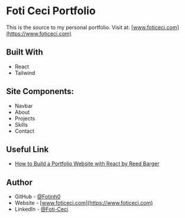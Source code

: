 # Foti Ceci Portfolio

This is the source to my personal portfolio.
Visit at: [www.foticeci.com](https://www.foticeci.com) 

<!-- 
## Screenshot 
[website screenshot]() -->


## Built With

- React 
- Tailwind


## Site Components:

- Navbar
- About
- Projects
- Skills
- Contact


## Useful Link 

- [How to Build a Portfolio Website with React by Reed Barger](https://www.freecodecamp.org/news/build-portfolio-website-react/)
## Author

- GitHub - [@Fotinh0](https://github.com/fotinh0)
- Website - [www.foticeci.com](https://www.foticeci.com) 
- LinkedIn - [@Foti-Ceci](https://www.linkedin.com/in/foti-ceci/)
